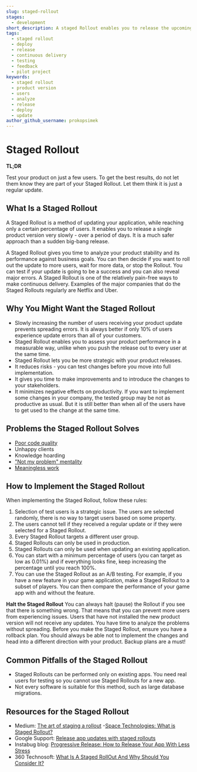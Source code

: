 ```yaml
---
slug: staged-rollout
stages:
  - development
short_description: A staged Rollout enables you to release the upcoming product version slowly in a gradual way. You can slowly increase the percentage of users who receive the update.
tags:
  - staged rollout
  - deploy
  - release
  - continuous delivery
  - testing
  - feedback
  - pilot project
keywords:
  - staged rollout
  - product version
  - users
  - analyze
  - release
  - deploy
  - update
author_github_username: prokopsimek
---
```


# Staged Rollout

**TL;DR**

Test your product on just a few users. To get the best results, do not let them know they are part of your Staged Rollout. Let them think it is just a regular update.

## What Is a Staged Rollout

A Staged Rollout is a method of updating your application, while reaching only a certain percentage of users. It enables you to release a single product version very slowly - over a period of days. It is a much safer approach than a sudden big-bang release.

A Staged Rollout gives you time to analyze your product stability and its performance against business goals. You can then decide if you want to roll out the update to more users, wait for more data, or stop the Rollout. You can test if your update is going to be a success and you can also reveal major errors. A Staged Rollout is one of the relatively pain-free ways to make continuous delivery. Examples of the major companies that do the Staged Rollouts regularly are Netflix and Uber.

## Why You Might Want the Staged Rollout

- Slowly increasing the number of users receiving your product update prevents spreading errors. It is always better if only 10% of users experience update errors than all of your customers.
- Staged Rollout enables you to assess your product performance in a measurable way, unlike when you push the release out to every user at the same time.
- Staged Rollout lets you be more strategic with your product releases.
- It reduces risks - you can test changes before you move into full implementation.
- It gives you time to make improvements and to introduce the changes to your stakeholders.
- It minimizes negative effects on productivity. If you want to implement some changes in your company, the tested group may be not as productive as usual. But it is still better than when all of the users have to get used to the change at the same time.

## Problems the Staged Rollout Solves

- [Poor code quality](/problems/poor-code-quality)
- Unhappy clients
- Knowledge hoarding
- ["Not my problem" mentality](/problems/not-my-problem-mentality)
- [Meaningless work](/problems/meaningless-work)

## How to Implement the Staged Rollout

When implementing the Staged Rollout, follow these rules:

1. Selection of test users is a strategic issue. The users are selected randomly, there is no way to target users based on some property.
2. The users cannot tell if they received a regular update or if they were selected for a Staged Rollout.
3. Every Staged Rollout targets a different user group.
4. Staged Rollouts can only be used in production.
5. Staged Rollouts can only be used when updating an existing application.
6. You can start with a minimum percentage of users (you can target as low as 0.01%) and if everything looks fine, keep increasing the percentage until you reach 100%.
7. You can use the Staged Rollout as an A/B testing. For example, if you have a new feature in your game application, make a Staged Rollout to a subset of players. You can then compare the performance of your game app with and without the feature.

**Halt the Staged Rollout**
You can always halt (pause) the Rollout if you see that there is something wrong. That means that you can prevent more users from experiencing issues. Users that have not installed the new product version will not receive any updates. You have time to analyze the problems without spreading. Before you make the Staged Rollout, ensure you have a rollback plan. You should always be able not to implement the changes and head into a different direction with your product. Backup plans are a must!

## Common Pitfalls of the Staged Rollout

- Staged Rollouts can be performed only on existing apps. You need real users for testing so you cannot use Staged Rollouts for a new app.
- Not every software is suitable for this method, such as large database migrations.

## Resources for the Staged Rollout

- Medium: [The art of staging a rollout](https://medium.com/bleeding-edge/the-art-of-staging-a-rollout-8e203b337b75) -[Space Technologies: What is Staged Rollout?](https://www.spaceotechnologies.com/release-app-update-staged-rollout-benefits-startups/)
- Google Support: [Release app updates with staged rollouts](https://support.google.com/googleplay/android-developer/answer/6346149?hl=en)
- Instabug blog: [Progressive Release: How to Release Your App With Less Stress](https://instabug.com/blog/progressive-mobile-app-release-process/)
- 360 Technosoft: [What Is A Staged RollOut And Why Should You Consider It?](https://www.360technosoft.com/blog/what-is-a-staged-rollout-and-why-should-you-consider-it)
